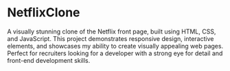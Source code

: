 # NetflixClone
A visually stunning clone of the Netflix front page, built using HTML, CSS, and JavaScript. This project demonstrates responsive design, interactive elements, and showcases my ability to create visually appealing web pages. Perfect for recruiters looking for a developer with a strong eye for detail and front-end development skills.
